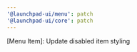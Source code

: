 ```yaml
---
'@launchpad-ui/menu': patch
'@launchpad-ui/core': patch
---
```


[Menu Item]: Update disabled item styling

